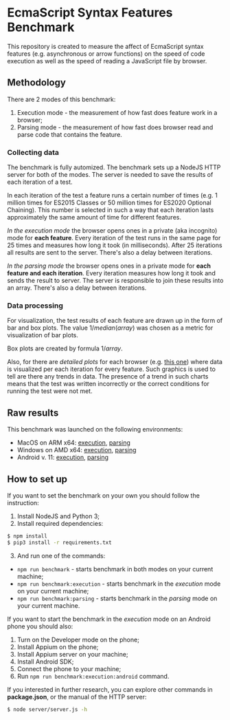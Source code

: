 # EcmaScript Syntax Features Benchmark

This repository is created to measure the affect of EcmaScript
syntax features (e.g. asynchronous or arrow functions) on the
speed of code execution as well as the speed of reading a 
JavaScript file by browser.



## Methodology

There are 2 modes of this benchmark:
1. Execution mode - the measurement of how fast does feature work
in a browser;
2. Parsing mode - the measurement of how fast does browser read
and parse code that contains the feature.


### Collecting data

The benchmark is fully automized. The benchmark sets up a NodeJS
HTTP server for both of the modes. The server is needed to save
the results of each iteration of a test.

In each iteration of the test a feature runs a certain number of
times (e.g. 1 million times for ES2015 Classes or 50 million times
for ES2020 Optional Chaining). This number is selected in such a
way that each iteration lasts approximately the same amount of
time for different features.

_In the execution mode_ the browser opens ones in a private (aka
incognito) mode for **each feature**. Every iteration of the test runs
in the same page for 25 times and measures how long it took (in
milliseconds). After 25 iterations all results are sent to the
server. There's also a delay between iterations.

_In the parsing mode_ the browser opens ones in a private mode
for **each feature and each iteration**. Every iteration measures
how long it took and sends the result to server. The server is
responsible to join these results into an array. There's also a
delay between iterations.


### Data processing

For visualization, the test results of each feature are drawn up
in the form of bar and box plots. The value $1 / median(array)$ was
chosen as a metric for visualization of bar plots.

Box plots are created by formula $1 / array$.

Also, for there are _detailed plots_ for each browser (e.g.
[this one](./results_Darwin-arm64/execution/detailed-per-browser/Chrome.png))
where data is visualized per each iteration for every feature.
Such graphics is used to tell are there any trends in data. The
presence of a trend in such charts means that the test was written
incorrectly or the correct conditions for running the test were
not met.



## Raw results

This benchmark was launched on the following environments:
* MacOS on ARM x64: [execution](./results_Darwin-arm64/execution.md),
  [parsing](./results_Darwin-arm64/parsing.md)
* Windows on AMD x64: [execution](./results_Windows-AMD64/execution.md),
  [parsing](./results_Windows-AMD64/parsing.md)
* Android v. 11: [execution](./results_android-v11/execution.md),
  [parsing](./results_android-v11/parsing.md)



## How to set up

If you want to set the benchmark on your own you should follow the
instruction:
1. Install NodeJS and Python 3;
2. Install required dependencies:
```bash
$ npm install
$ pip3 install -r requirements.txt
```
3. And run one of the commands:
  * `npm run benchmark` - starts benchmark in both modes on your current
  machine;
  * `npm run benchmark:execution` - starts benchmark in the _execution_
  mode on your current machine;
  * `npm run benchmark:parsing` - starts benchmark in the _parsing_ mode
  on your current machine.

If you want to start the benchmark in the _execution_ mode on an Android
phone you should also:
1. Turn on the Developer mode on the phone;
2. Install Appium on the phone;
3. Install Appium server on your machine;
4. Install Android SDK;
5. Connect the phone to your machine;
6. Run `npm run benchmark:execution:android` command.

If you interested in further research, you can explore other commands
in **package.json**, or the manual of the HTTP server:

```bash
$ node server/server.js -h
```